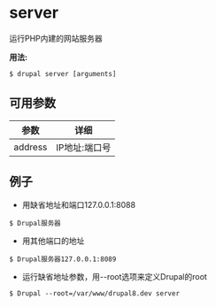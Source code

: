 # server
运行PHP内建的网站服务器

**用法:**
```
$ drupal server [arguments]
```

## 可用参数
参数 | 详细
---------|-------------
address | IP地址:端口号

## 例子
* 用缺省地址和端口127.0.0.1:8088
```
$ Drupal服务器
```
* 用其他端口的地址
```
$ Drupal服务器127.0.0.1:8089
```
* 运行缺省地址参数，用--root选项来定义Drupal的root
```
$ Drupal --root=/var/www/drupal8.dev server
```
